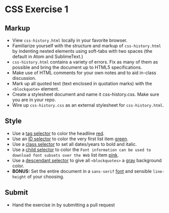 # CSS Exercise 1

## Markup

  * View `css-history.html` locally in your favorite browser.
  * Familiarize yourself with the structure and markup of `css-history.html` by indenting nested elements using soft-tabs with two spaces (the default in Atom and SublimeText.)
  * `css-history.html` contains a variety of errors. Fix as many of them as possible and bring the document up to HTML5 specifications.
  * Make use of HTML comments for your own notes and to aid in-class discussion.
  * Mark up all quoted text (text enclosed in quotation marks) with the `<blockquote>` element.
  * Create a stylesheet document and name it css-history.css. Make sure you are in your repo.
  * Wire up `css-history.css` as an external stylesheet for `css-history.html`.

## Style

  * Use a [tag selector](http://fewd.betamore.com/slides/unit/4/#16) to color the headline [red](http://htmlcolorcodes.com/color-names/).
  * Use an [ID selector](http://fewd.betamore.com/slides/unit/4/#14) to color the very first list item [green](http://htmlcolorcodes.com/color-names/).
  * Use a [class selector](http://fewd.betamore.com/slides/unit/4/#15) to set all dates/years to bold and italic.
  * Use a [child selector](http://fewd.betamore.com/slides/unit/4/#17) to color the `Font information can be used to download font subsets over the Web` list item [pink](http://htmlcolorcodes.com/color-names/).
  * Use a [descendant selector](http://fewd.betamore.com/slides/unit/4/#18) to give all `<blockquotes>` a [gray](http://htmlcolorcodes.com/color-names/) background color.
  * **BONUS:** Set the entire document in a `sans-serif` [font](http://fontcdn.org/) and sensible `line-height` of your choosing.

## Submit
  * Hand the exercise in by submitting a pull request
